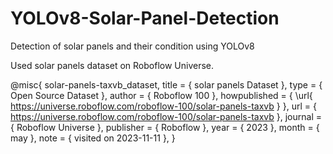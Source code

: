 # YOLOv8-Solar-Panel-Detection
Detection of solar panels and their condition using YOLOv8 

Used solar panels dataset on Roboflow Universe. 

@misc{ solar-panels-taxvb_dataset,
    title = { solar panels Dataset },
    type = { Open Source Dataset },
    author = { Roboflow 100 },
    howpublished = { \url{ https://universe.roboflow.com/roboflow-100/solar-panels-taxvb } },
    url = { https://universe.roboflow.com/roboflow-100/solar-panels-taxvb },
    journal = { Roboflow Universe },
    publisher = { Roboflow },
    year = { 2023 },
    month = { may },
    note = { visited on 2023-11-11 },
}
